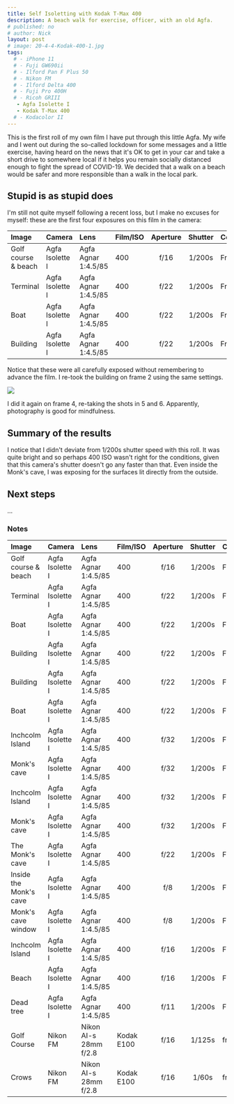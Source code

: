 ```yaml
---
title: Self Isoletting with Kodak T-Max 400
description: A beach walk for exercise, officer, with an old Agfa.
# published: no
# author: Nick
layout: post
# image: 20-4-4-Kodak-400-1.jpg
tags:
  # - iPhone 11
  # - Fuji GW690ii
  # - Ilford Pan F Plus 50
  # - Nikon FM
  # - Ilford Delta 400
  # - Fuji Pro 400H
  # - Ricoh GRIII
   - Agfa Isolette I
   - Kodak T-Max 400
  # - Kodacolor II
---
```

This is the first roll of my own film I have put through this little Agfa. My wife and I went out during the so-called lockdown for some messages and a little exercise, having heard on the news that it's OK to get in your car and take a short drive to somewhere local if it helps you remain socially distanced enough to fight the spread of COVID-19. We decided that a walk on a beach would be safer and more responsible than a walk in the local park.

## Stupid is as stupid does
I'm still not quite myself following a recent loss, but I make no excuses for myself: these are the first four exposures on this film in the camera:

Image|Camera|Lens|Film/ISO|Aperture|Shutter|Comment
:----|:-----|:---|:---|:------:|:----:|:------
Golf course & beach|Agfa Isolette I|Agfa Agnar 1:4.5/85|400|f/16|1/200s|Frame 1.
Terminal|Agfa Isolette I|Agfa Agnar 1:4.5/85|400|f/22|1/200s|Frame 1.
Boat|Agfa Isolette I|Agfa Agnar 1:4.5/85|400|f/22|1/200s|Frame 1.
Building|Agfa Isolette I|Agfa Agnar 1:4.5/85|400|f/22|1/200s|Frame 1.

Notice that these were all carefully exposed without remembering to advance the film. I re-took the building on frame 2 using the same settings.

![](/img/20-4-4-Kodak-400-1.jpg)

I did it again on frame 4, re-taking the shots in 5 and 6. Apparently, photography is good for mindfulness.

## Summary of the results
I notice that I didn't deviate from 1/200s shutter speed with this roll. It was quite bright and so perhaps 400 ISO wasn't right for the conditions, given that this camera's shutter doesn't go any faster than that. Even inside the Monk's cave, I was exposing for the surfaces lit directly from the outside.

## Next steps
...

### Notes

Image|Camera|Lens|Film/ISO|Aperture|Shutter|Comment
:----|:-----|:---|:---|:------:|:----:|:------
Golf course & beach|Agfa Isolette I|Agfa Agnar 1:4.5/85|400|f/16|1/200s|Frame 1.
Terminal|Agfa Isolette I|Agfa Agnar 1:4.5/85|400|f/22|1/200s|Frame 1.
Boat|Agfa Isolette I|Agfa Agnar 1:4.5/85|400|f/22|1/200s|Frame 1.
Building|Agfa Isolette I|Agfa Agnar 1:4.5/85|400|f/22|1/200s|Frame 1.
Building|Agfa Isolette I|Agfa Agnar 1:4.5/85|400|f/22|1/200s|Frame 2!
Boat|Agfa Isolette I|Agfa Agnar 1:4.5/85|400|f/22|1/200s|Frame 3
Inchcolm Island|Agfa Isolette I|Agfa Agnar 1:4.5/85|400|f/32|1/200s|Frame 4
Monk's cave|Agfa Isolette I|Agfa Agnar 1:4.5/85|400|f/32|1/200s|Frame 4
Inchcolm Island|Agfa Isolette I|Agfa Agnar 1:4.5/85|400|f/32|1/200s|Frame 5
Monk's cave|Agfa Isolette I|Agfa Agnar 1:4.5/85|400|f/32|1/200s|Frame 6
The Monk's cave|Agfa Isolette I|Agfa Agnar 1:4.5/85|400|f/22|1/200s|Frame 7
Inside the Monk's cave|Agfa Isolette I|Agfa Agnar 1:4.5/85|400|f/8|1/200s|Frame 8
Monk's cave window|Agfa Isolette I|Agfa Agnar 1:4.5/85|400|f/8|1/200s|Frame 9
Inchcolm Island|Agfa Isolette I|Agfa Agnar 1:4.5/85|400|f/16|1/200s|Frame 10
Beach|Agfa Isolette I|Agfa Agnar 1:4.5/85|400|f/16|1/200s|Frame 11
Dead tree|Agfa Isolette I|Agfa Agnar 1:4.5/85|400|f/11|1/200s|Frame 12
Golf Course|Nikon FM| Nikon AI-s 28mm f/2.8 |Kodak E100|f/16|1/125s|frame 1.
Crows|Nikon FM| Nikon AI-s 28mm f/2.8 |Kodak E100|f/16|1/60s|frame 2.